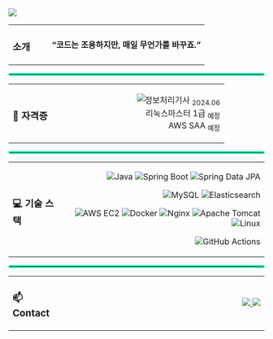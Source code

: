 <!-- 상단 헤더 -->
<img src="https://capsule-render.vercel.app/api?type=waving&color=auto&height=280&section=header&text=Hi!%20%F0%9F%91%8B%20I%20am%20Seunghyun!&fontSize=67" />

<!-- 소개글 -->
<table>
<tr>
<td align="left" width="20%"><h3>소개</h3></td>
<td align="right"><strong>“코드는 조용하지만, 매일 무언가를 바꾸죠.”</strong></td>
</tr>
</table>

<hr style="border: 2px solid #00FFA8;"/>

<!-- 자격증 -->
<table>
<tr>
<td align="left" width="20%"><h3>📜 자격증</h3></td>
<td align="right">

![정보처리기사](https://img.shields.io/badge/정보처리기사-0056D2?style=for-the-badge&logoColor=white) <sub>2024.06</sub>  
리눅스마스터 1급 <sub>예정</sub>  
AWS SAA <sub>예정</sub>  

</td>
</tr>
</table>

<hr style="border: 2px solid #00FFA8;"/>

<!-- 기술 스택 -->
<table>
<tr>
<td align="left" width="20%"><h3>💻 기술 스택</h3></td>
<td align="right">

![Java](https://img.shields.io/badge/Java-007396?style=for-the-badge&logo=openjdk&logoColor=white)
![Spring Boot](https://img.shields.io/badge/Spring%20Boot-6DB33F?style=for-the-badge&logo=springboot&logoColor=white)
![Spring Data JPA](https://img.shields.io/badge/Spring%20Data%20JPA-59666C?style=for-the-badge&logo=hibernate&logoColor=white)

![MySQL](https://img.shields.io/badge/MySQL-4479A1?style=for-the-badge&logo=mysql&logoColor=white)
![Elasticsearch](https://img.shields.io/badge/Elasticsearch-005571?style=for-the-badge&logo=elasticsearch&logoColor=white)

![AWS EC2](https://img.shields.io/badge/AWS%20EC2-FF9900?style=for-the-badge&logo=amazonec2&logoColor=white)
![Docker](https://img.shields.io/badge/Docker-2496ED?style=for-the-badge&logo=docker&logoColor=white)
![Nginx](https://img.shields.io/badge/Nginx-009639?style=for-the-badge&logo=nginx&logoColor=white)
![Apache Tomcat](https://img.shields.io/badge/Tomcat-F8DC75?style=for-the-badge&logo=apachetomcat&logoColor=black)
![Linux](https://img.shields.io/badge/Linux-FCC624?style=for-the-badge&logo=linux&logoColor=black)

![GitHub Actions](https://img.shields.io/badge/GitHub%20Actions-2088FF?style=for-the-badge&logo=githubactions&logoColor=white)

</td>
</tr>
</table>

<hr style="border: 2px solid #00FFA8;"/>

<!-- Contact -->
<table>
<tr>
<td align="left" width="20%"><h3>📫 Contact</h3></td>
<td align="right">

<a href="mailto:tkdenddl182@gmail.com">
  <img src="https://img.shields.io/badge/Email-tkdenddl182@gmail.com-1E90FF?style=for-the-badge&logo=gmail&logoColor=white" />
</a>  
<a href="https://devlog-tmdgus99.tistory.com/">
  <img src="https://img.shields.io/badge/Blog-Tistory-FF6C37?style=for-the-badge&logo=tistory&logoColor=white" />
</a>

</td>
</tr>
</table>
